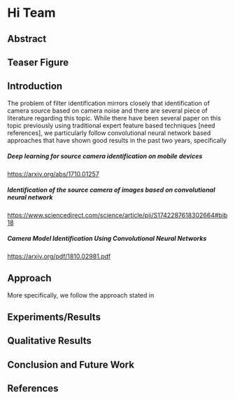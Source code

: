 # Hi Team

## Abstract
## Teaser Figure
## Introduction
The problem of filter identification mirrors closely that identification of camera source based on camera noise and there are several piece of literature regarding this topic. While there have been several paper on this topic previously using traditional expert feature based techniques [need references], we particularly follow convolutional neural network based approaches that have shown good results in the past two years, specifically

##### Deep learning for source camera identification on mobile devices
https://arxiv.org/abs/1710.01257

#####  Identification of the source camera of images based on convolutional neural network
https://www.sciencedirect.com/science/article/pii/S1742287618302664#bib18

##### Camera Model Identification Using Convolutional Neural Networks
https://arxiv.org/pdf/1810.02981.pdf

## Approach
More specifically, we follow the approach stated in 
## Experiments/Results
## Qualitative Results
## Conclusion and Future Work
## References



<!--stackedit_data:
eyJoaXN0b3J5IjpbLTI1Nzg4MDA1OCw4MjAyMjMxMzUsLTE5Nj
cyNjUxMjYsMTkwMzkwOTYwNV19
-->